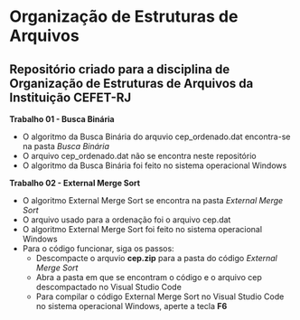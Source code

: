# Organização de Estruturas de Arquivos
 ## Repositório criado para a disciplina de Organização de Estruturas de Arquivos da Instituição CEFET-RJ

 **Trabalho 01 - Busca Binária**
 - O algoritmo da Busca Binária do arquvio cep_ordenado.dat encontra-se na pasta *Busca Binária*
 - O arquivo cep_ordenado.dat não se encontra neste repositório
 - O algoritmo da Busca Binária foi feito no sistema operacional Windows 
 
 **Trabalho 02 - External Merge Sort**
  - O algoritmo External Merge Sort se encontra na pasta *External Merge Sort*
  - O arquivo usado para a ordenação foi o arquivo cep.dat
  - O algoritmo External Merge Sort foi feito no sistema operacional Windows
  - Para o código funcionar, siga os passos:
    - Descompacte o arquvio **cep.zip** para a pasta do código *External Merge Sort*
    - Abra a pasta em que se encontram o código e o arquivo cep descompactado no Visual Studio Code
    - Para compilar o código External Merge Sort no Visual Studio Code no sistema operacional Windows, aperte a tecla **F6**
